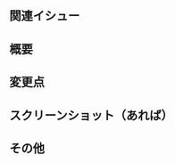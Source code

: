 ## 関連イシュー

<!--
関連するイシュー番号を記載してください。
例: #123
-->

## 概要

<!--
変更の概要を記載してください。
-->

## 変更点

<!--
具体的な変更内容を記載してください。
-->

## スクリーンショット（あれば）

<!--
UIの変更など、視覚的な変更がある場合はスクリーンショットを添付してください。
-->

## その他

<!--
その他、レビュワーに伝えたいことがあれば記載してください。
-->
